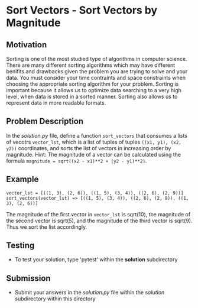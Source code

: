 # Sort Vectors - Sort Vectors by Magnitude

## Motivation
Sorting is one of the most studied type of algorithms in computer science. There are many different sorting algorithms which may have different benifits and drawbacks given the problem you are trying to solve and your data. You must consider your time contraints and space constraints when choosing the appropriate sorting algorithm for your problem.
Sorting is important because it allows us to optimize data searching to a very high level, when data is stored in a sorted manner. Sorting also allows us to represent data in more readable formats.

## Problem Description
In the *solution.py* file, define a function `sort_vectors` that consumes a lists of vecotrs `vector_lst`, which is a list of tuples of tuples `((x1, y1), (x2, y2))` coordinates, and sorts the list of vectors in increasing order by magnitude. Hint: The magnitude of a vector can be calculated using the formula `magnitude = sqrt((x2 - x1)**2 + (y2 - y1)**2)`.

## Example
```
vector_lst = [((1, 3), (2, 6)), ((1, 5), (3, 4)), ((2, 6), (2, 9))]
sort_vectors(vector_lst) => [((1, 5), (3, 4)), ((2, 6), (2, 9)), ((1, 3), (2, 6))]
```
The magnitude of the first vector in `vector_lst` is sqrt(10), the magnitude of the second vector is sqrt(5), and the magnitude of the third vector is sqrt(9). Thus we sort the list accordingly.

## Testing
* To test your solution, type 'pytest' within the **solution** subdirectory

## Submission
* Submit your answers in the *solution.py* file within the *solution* subdirectory within this directory
